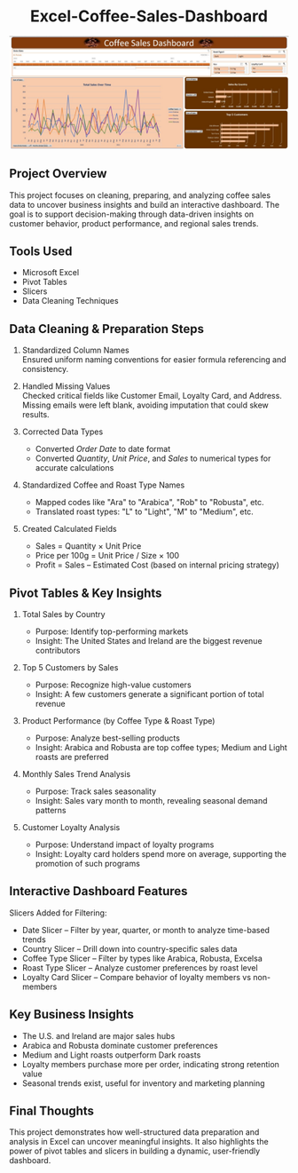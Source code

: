 <h1 align="center">Excel-Coffee-Sales-Dashboard</h1>

<p align="center">
  <img src="https://github.com/halyna2300/Excel-Coffee-Sales-Dashboard/raw/main/cofee%20sales%20pic.jpg" alt="Coffee Sales Dashboard" width="800"/>
</p>

## Project Overview
This project focuses on cleaning, preparing, and analyzing coffee sales data to uncover business insights and build an interactive dashboard. The goal is to support decision-making through data-driven insights on customer behavior, product performance, and regional sales trends.

## Tools Used
- Microsoft Excel
- Pivot Tables
- Slicers
- Data Cleaning Techniques

## Data Cleaning & Preparation Steps
1. Standardized Column Names  
   Ensured uniform naming conventions for easier formula referencing and consistency.

2. Handled Missing Values  
   Checked critical fields like Customer Email, Loyalty Card, and Address. Missing emails were left blank, avoiding imputation that could skew results.

3. Corrected Data Types  
   - Converted *Order Date* to date format  
   - Converted *Quantity*, *Unit Price*, and *Sales* to numerical types for accurate calculations

4. Standardized Coffee and Roast Type Names  
   - Mapped codes like "Ara" to "Arabica", "Rob" to "Robusta", etc.  
   - Translated roast types: "L" to "Light", "M" to "Medium", etc.

5. Created Calculated Fields  
   - Sales = Quantity × Unit Price  
   - Price per 100g = Unit Price / Size × 100  
   - Profit = Sales – Estimated Cost (based on internal pricing strategy)

## Pivot Tables & Key Insights
1. Total Sales by Country  
   - Purpose: Identify top-performing markets  
   - Insight: The United States and Ireland are the biggest revenue contributors

2. Top 5 Customers by Sales  
   - Purpose: Recognize high-value customers  
   - Insight: A few customers generate a significant portion of total revenue

3. Product Performance (by Coffee Type & Roast Type)  
   - Purpose: Analyze best-selling products  
   - Insight: Arabica and Robusta are top coffee types; Medium and Light roasts are preferred

4. Monthly Sales Trend Analysis  
   - Purpose: Track sales seasonality  
   - Insight: Sales vary month to month, revealing seasonal demand patterns

5. Customer Loyalty Analysis  
   - Purpose: Understand impact of loyalty programs  
   - Insight: Loyalty card holders spend more on average, supporting the promotion of such programs

## Interactive Dashboard Features

Slicers Added for Filtering:
- Date Slicer – Filter by year, quarter, or month to analyze time-based trends  
- Country Slicer – Drill down into country-specific sales data  
- Coffee Type Slicer – Filter by types like Arabica, Robusta, Excelsa  
- Roast Type Slicer – Analyze customer preferences by roast level  
- Loyalty Card Slicer – Compare behavior of loyalty members vs non-members

## Key Business Insights
- The U.S. and Ireland are major sales hubs
- Arabica and Robusta dominate customer preferences
- Medium and Light roasts outperform Dark roasts
- Loyalty members purchase more per order, indicating strong retention value
- Seasonal trends exist, useful for inventory and marketing planning

## Final Thoughts
This project demonstrates how well-structured data preparation and analysis in Excel can uncover meaningful insights. It also highlights the power of pivot tables and slicers in building a dynamic, user-friendly dashboard.
